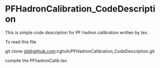 # PFHadronCalibration_CodeDescription

This is simple code description for PF hadron calibration written by tex.

To read this file

git clone git@github.com:cghuh/PFHadronCalibration_CodeDescription.git

compile the PFhadronCalib.tex.
